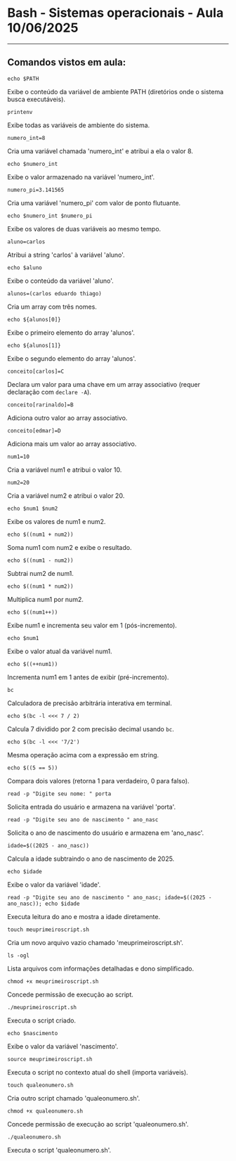 # Bash - Sistemas operacionais - Aula 10/06/2025

---

## Comandos vistos em aula:

```
echo $PATH
```
Exibe o conteúdo da variável de ambiente PATH (diretórios onde o sistema busca executáveis).

```
printenv
```
Exibe todas as variáveis de ambiente do sistema.

```
numero_int=8
```
Cria uma variável chamada 'numero_int' e atribui a ela o valor 8.

```
echo $numero_int
```
Exibe o valor armazenado na variável 'numero_int'.

```
numero_pi=3.141565
```
Cria uma variável 'numero_pi' com valor de ponto flutuante.

```
echo $numero_int $numero_pi
```
Exibe os valores de duas variáveis ao mesmo tempo.

```
aluno=carlos
```
Atribui a string 'carlos' à variável 'aluno'.

```
echo $aluno
```
Exibe o conteúdo da variável 'aluno'.

```
alunos=(carlos eduardo thiago)
```
Cria um array com três nomes.

```
echo ${alunos[0]}
```
Exibe o primeiro elemento do array 'alunos'.

```
echo ${alunos[1]}
```
Exibe o segundo elemento do array 'alunos'.

```
conceito[carlos]=C
```
Declara um valor para uma chave em um array associativo (requer declaração com `declare -A`).

```
conceito[rarinaldo]=B
```
Adiciona outro valor ao array associativo.

```
conceito[edmar]=D
```
Adiciona mais um valor ao array associativo.

```
num1=10
```
Cria a variável num1 e atribui o valor 10.

```
num2=20
```
Cria a variável num2 e atribui o valor 20.

```
echo $num1 $num2
```
Exibe os valores de num1 e num2.

```
echo $((num1 + num2))
```
Soma num1 com num2 e exibe o resultado.

```
echo $((num1 - num2))
```
Subtrai num2 de num1.

```
echo $((num1 * num2))
```
Multiplica num1 por num2.

```
echo $((num1++))
```
Exibe num1 e incrementa seu valor em 1 (pós-incremento).

```
echo $num1
```
Exibe o valor atual da variável num1.

```
echo $((++num1))
```
Incrementa num1 em 1 antes de exibir (pré-incremento).

```
bc
```
Calculadora de precisão arbitrária interativa em terminal.

```
echo $(bc -l <<< 7 / 2)
```
Calcula 7 dividido por 2 com precisão decimal usando `bc`.

```
echo $(bc -l <<< '7/2')
```
Mesma operação acima com a expressão em string.

```
echo $((5 == 5))
```
Compara dois valores (retorna 1 para verdadeiro, 0 para falso).

```
read -p "Digite seu nome: " porta
```
Solicita entrada do usuário e armazena na variável 'porta'.

```
read -p "Digite seu ano de nascimento " ano_nasc
```
Solicita o ano de nascimento do usuário e armazena em 'ano_nasc'.

```
idade=$((2025 - ano_nasc))
```
Calcula a idade subtraindo o ano de nascimento de 2025.

```
echo $idade
```
Exibe o valor da variável 'idade'.

```
read -p "Digite seu ano de nascimento " ano_nasc; idade=$((2025 - ano_nasc)); echo $idade
```
Executa leitura do ano e mostra a idade diretamente.

```
touch meuprimeiroscript.sh
```
Cria um novo arquivo vazio chamado 'meuprimeiroscript.sh'.

```
ls -ogl
```
Lista arquivos com informações detalhadas e dono simplificado.

```
chmod +x meuprimeiroscript.sh
```
Concede permissão de execução ao script.

```
./meuprimeiroscript.sh
```
Executa o script criado.

```
echo $nascimento
```
Exibe o valor da variável 'nascimento'.

```
source meuprimeiroscript.sh
```
Executa o script no contexto atual do shell (importa variáveis).

```
touch qualeonumero.sh
```
Cria outro script chamado 'qualeonumero.sh'.

```
chmod +x qualeonumero.sh
```
Concede permissão de execução ao script 'qualeonumero.sh'.

```
./qualeonumero.sh
```
Executa o script 'qualeonumero.sh'.

